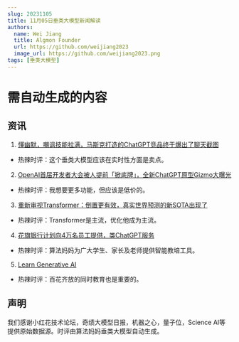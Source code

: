 ```yaml
---
slug: 20231105
title: 11月05日垂类大模型新闻解读
authors:
  name: Wei Jiang
  title: Algmon Founder
  url: https://github.com/weijiang2023
  image_url: https://github.com/weijiang2023.png
tags: [垂类大模型]
---
```


# 需自动生成的内容
## 资讯

1. [懂幽默，嘲讽技能拉满，马斯克打造的ChatGPT竞品终于爆出了聊天截图](https://mp.weixin.qq.com/s/iaJZHoCKMwjKJWLA5hrMHg)
* 热辣时评：这个垂类大模型应该在实时性方面是卖点。

2. [OpenAI首届开发者大会被人提前「掀底牌」，全新ChatGPT原型Gizmo大曝光](https://mp.weixin.qq.com/s/6dapdV-MdQDSc_A3yWdqBA)
* 热辣时评：我想要更多功能，但应该是低价的。

3. [重新审视Transformer：倒置更有效，真实世界预测的新SOTA出现了](https://mp.weixin.qq.com/s/t0aukwJp-q1mabaLkZoLVQ)
* 热辣时评：Transformer是主流，优化他成为主流。

4. [花旗银行计划向4万名员工提供，类ChatGPT服务](https://mp.weixin.qq.com/s/J3SdhNDz5A4VAuhZB17WZw)
* 热辣时评：算法妈妈为广大学生、家长及老师提供智能教培工具。

5. [Learn Generative AI](https://shiny.school/)
* 热辣时评：百花齐放的同时教育也是重要的。

## 声明

我们感谢小红花技术论坛，奇绩大模型日报，机器之心，量子位，Science AI等提供原始数据源。时评由算法妈妈垂类大模型自动生成。